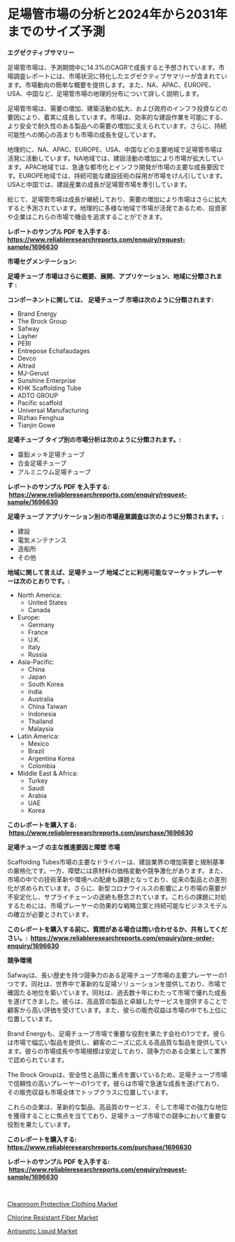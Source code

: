 <p><h1>足場管市場の分析と2024年から2031年までのサイズ予測</h1></p><p><strong>エグゼクティブサマリー</strong></p>
<p><p>足場管市場は、予測期間中に14.3%のCAGRで成長すると予想されています。市場調査レポートには、市場状況に特化したエグゼクティブサマリーが含まれています。市場動向の簡単な概要を提供します。また、NA、APAC、EUROPE、USA、中国など、足場管市場の地理的分布について詳しく説明します。</p><p>足場管市場は、需要の増加、建築活動の拡大、および政府のインフラ投資などの要因により、着実に成長しています。市場は、効率的な建設作業を可能にする、より安全で耐久性のある製品への需要の増加に支えられています。さらに、持続可能性への関心の高まりも市場の成長を促しています。</p><p>地理的に、NA、APAC、EUROPE、USA、中国などの主要地域で足場管市場は活発に活動しています。NA地域では、建設活動の増加により市場が拡大しています。APAC地域では、急速な都市化とインフラ開発が市場の主要な成長要因です。EUROPE地域では、持続可能な建設技術の採用が市場をけん引しています。USAと中国では、建設産業の成長が足場管市場を牽引しています。</p><p>総じて、足場管市場は成長が継続しており、需要の増加により市場はさらに拡大すると予測されています。地理的に多様な地域で市場が活発であるため、投資家や企業はこれらの市場で機会を追求することができます。</p></p>
<p><strong>レポートのサンプル PDF を入手する: <a href="https://www.reliableresearchreports.com/enquiry/request-sample/1696630">https://www.reliableresearchreports.com/enquiry/request-sample/1696630</a></strong></p>
<p><strong>市場セグメンテーション:</strong></p>
<p><strong> 足場チューブ 市場はさらに概要、展開、アプリケーション、地域に分類されます :</strong></p>
<p><strong>コンポーネントに関しては、 足場チューブ 市場は次のように分類されます: &nbsp;</strong></p>
<p><ul><li>Brand Energy</li><li>The Brock Group</li><li>Safway</li><li>Layher</li><li>PERI</li><li>Entrepose Echafaudages</li><li>Devco</li><li>Altrad</li><li>MJ-Gerust</li><li>Sunshine Enterprise</li><li>KHK Scaffolding Tube</li><li>ADTO GROUP</li><li>Pacific scaffold</li><li>Universal Manufacturing</li><li>Rizhao Fenghua</li><li>Tianjin Gowe</li></ul></p>
<p><strong> 足場チューブ タイプ別の市場分析は次のように分類されます。:</strong></p>
<p><ul><li>亜鉛メッキ足場チューブ</li><li>合金足場チューブ</li><li>アルミニウム足場チューブ</li></ul></p>
<p><strong>レポートのサンプル PDF を入手する: &nbsp;<a href="https://www.reliableresearchreports.com/enquiry/request-sample/1696630">https://www.reliableresearchreports.com/enquiry/request-sample/1696630</a></strong></p>
<p><strong> 足場チューブ アプリケーション別の市場産業調査は次のように分類されます。:</strong></p>
<p><ul><li>建設</li><li>電気メンテナンス</li><li>造船所</li><li>その他</li></ul></p>
<p><strong>地域に関して言えば、足場チューブ 地域ごとに利用可能なマーケットプレーヤーは次のとおりです。:</strong></p>
<p><ul>
    <li>
        North America:
        <ul>
            <li>United States</li>
            <li>Canada</li>
        </ul>
    </li>
    <li>
        Europe:
        <ul>
            <li>Germany</li>
            <li>France</li>
            <li>U.K.</li>
            <li>Italy</li>
            <li>Russia</li>
        </ul>
    </li>
    <li>
        Asia-Pacific:
        <ul>
            <li>China</li>
            <li>Japan</li>
            <li>South Korea</li>
            <li>India</li>
            <li>Australia</li>
            <li>China Taiwan</li>
            <li>Indonesia</li>
            <li>Thailand</li>
            <li>Malaysia</li>
        </ul>
    </li>
    <li>
        Latin America:
        <ul>
            <li>Mexico</li>
            <li>Brazil</li>
            <li>Argentina Korea</li>
            <li>Colombia</li>
        </ul>
    </li>
    <li>
        Middle East & Africa:
        <ul>
            <li>Turkey</li>
            <li>Saudi</li>
            <li>Arabia</li>
            <li>UAE</li>
            <li>Korea</li>
        </ul>
    </li>
    </ul></p>
<p><strong>このレポートを購入する: &nbsp;<a href="https://www.reliableresearchreports.com/purchase/1696630">https://www.reliableresearchreports.com/purchase/1696630</a></strong></p>
<p><strong>足場チューブ の主な推進要因と障壁 市場</strong></p>
<p><p>Scaffolding Tubes市場の主要なドライバーは、建設業界の増加需要と規制基準の厳格化です。一方、障壁には原材料の価格変動や競争激化があります。また、市場の中での技術革新や環境への配慮も課題となっており、従来の製品との差別化が求められています。さらに、新型コロナウイルスの影響により市場の需要が不安定化し、サプライチェーンの途絶も懸念されています。これらの課題に対処するためには、市場プレーヤーの効果的な戦略立案と持続可能なビジネスモデルの確立が必要とされています。</p></p>
<p><strong>このレポートを購入する前に、質問がある場合は問い合わせるか、共有してください。:&nbsp; <a href="https://www.reliableresearchreports.com/enquiry/pre-order-enquiry/1696630">https://www.reliableresearchreports.com/enquiry/pre-order-enquiry/1696630</a></strong></p>
<p><strong>競争環境</strong></p>
<p><p>Safwayは、長い歴史を持つ競争力のある足場チューブ市場の主要プレーヤーの1つです。同社は、世界中で革新的な足場ソリューションを提供しており、市場で確固たる地位を築いています。同社は、過去数十年にわたって市場で優れた成長を遂げてきました。彼らは、高品質の製品と卓越したサービスを提供することで顧客から高い評価を受けています。また、彼らの販売収益は市場の中でも上位に位置しています。</p><p>Brand Energyも、足場チューブ市場で重要な役割を果たす会社の1つです。彼らは市場で幅広い製品を提供し、顧客のニーズに応える高品質な製品を提供しています。彼らの市場成長や市場規模は安定しており、競争力のある企業として業界で認められています。</p><p>The Brock Groupは、安全性と品質に重点を置いているため、足場チューブ市場で信頼性の高いプレーヤーの1つです。彼らは市場で急速な成長を遂げており、その販売収益も市場全体でトップクラスに位置しています。</p><p>これらの企業は、革新的な製品、高品質のサービス、そして市場での強力な地位を獲得することに焦点を当てており、足場チューブ市場での競争において重要な役割を果たしています。</p></p>
<p><strong>このレポートを購入する: &nbsp; <a href="https://www.reliableresearchreports.com/purchase/1696630">https://www.reliableresearchreports.com/purchase/1696630</a></strong></p>
<p><strong>レポートのサンプル PDF を入手する: &nbsp;<a href="https://www.reliableresearchreports.com/enquiry/request-sample/1696630">https://www.reliableresearchreports.com/enquiry/request-sample/1696630</a></strong><strong></strong></p>
<p>&nbsp;</p>
<p><p><a href="https://view.publitas.com/reportprime-1/cleanroom-protective-clothing-market-research-report-the-key-to-successful-business-strategy-forecasted-for-period-from-2023-2030/">Cleanroom Protective Clothing Market</a></p><p><a href="https://view.publitas.com/reportprime-1/chlorine-resistant-fiber-market-size-share-trends-analysis-report-by-application-regional-outlook-competitive-strategies-and-segment-forecasts-2023-2030/">Chlorine Resistant Fiber Market</a></p><p><a href="https://view.publitas.com/reportprime-1/antiseptic-liquid-market-a-comprehensive-report-of-its-market-share-growth-trends-2023-2030/">Antiseptic Liquid Market</a></p></p>
